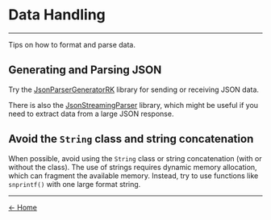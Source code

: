 # Data Handling
---

Tips on how to format and parse data.

## Generating and Parsing JSON
Try the [JsonParserGeneratorRK](https://github.com/rickkas7/JsonParserGeneratorRK) library for sending or receiving JSON data.

There is also the [JsonStreamingParser](https://github.com/Undergrid/JsonStreamingParser) library,
which might be useful if you need to extract data from a large JSON response.

## Avoid the `String` class and string concatenation

When possible, avoid using the `String` class or string concatenation (with
or without the class). The use of strings requires dynamic memory allocation,
which can fragment the available memory. Instead, try to use functions like
`snprintf()` with one large format string.

---
[<- Home](/particle-cookbook)
